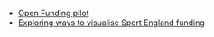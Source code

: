 * [Open Funding pilot](open-funding-pilot)
* [Exploring ways to visualise Sport England funding](http://sportfunding.ff.studio)
